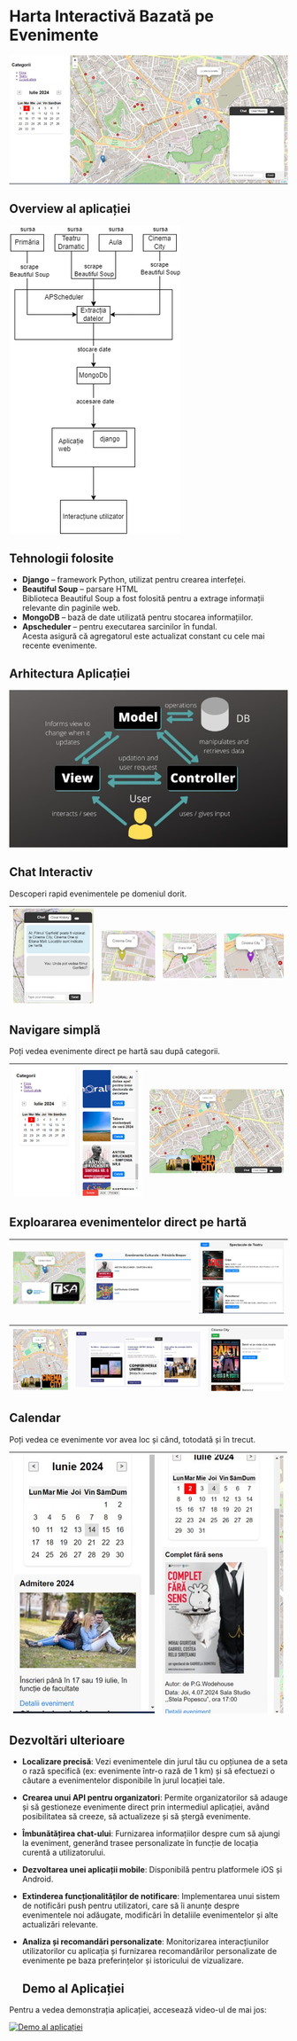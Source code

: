 # Harta Interactivă Bazată pe Evenimente

![Harta interactivă](another/1.jpg)

## Overview al aplicației

![Overview aplicație](another/overview.png)

## Tehnologii folosite

- **Django** – framework Python, utilizat pentru crearea interfeței.
- **Beautiful Soup** – parsare HTML  
  Biblioteca Beautiful Soup a fost folosită pentru a extrage informații relevante din paginile web.
- **MongoDB** – bază de date utilizată pentru stocarea informațiilor.
- **Apscheduler** – pentru executarea sarcinilor în fundal.  
  Acesta asigură că agregatorul este actualizat constant cu cele mai recente evenimente.

## Arhitectura Aplicației

![Arhitectura aplicației](another/MVC.jpg)

## Chat Interactiv

Descoperi rapid evenimentele pe domeniul dorit.

| ![Poza 4](another/4.jpg) | ![Poza 5](another/5.jpg) | ![Poza 6](another/6.jpg) | ![Poza 7](another/7.jpg) |
|--------------------------|--------------------------|--------------------------|--------------------------|

## Navigare simplă

Poți vedea evenimente direct pe hartă sau după categorii.

| ![Poza 8](another/8.jpg) | ![Poza 9](another/9.jpg) |
|--------------------------|--------------------------|

## Exploararea evenimentelor direct pe hartă

| ![Poza 10](another/10.jpg) | ![Poza 11](another/11.jpg) | ![Poza 12](another/12.jpg) |
|----------------------------|----------------------------|----------------------------|

| ![Poza 13](another/13.jpg) | ![Poza 14](another/14.jpg) | ![Poza 15](another/15.jpg) |
|----------------------------|----------------------------|----------------------------|

## Calendar

Poți vedea ce evenimente vor avea loc și când, totodată și în trecut.

| ![Poza 16](another/16.jpg) | ![Poza 17](another/17.jpg) |
|----------------------------|----------------------------|

## Dezvoltări ulterioare

- **Localizare precisă**:
  Vezi evenimentele din jurul tău cu opțiunea de a seta o rază specifică (ex: evenimente într-o rază de 1 km) și să efectuezi o căutare a evenimentelor disponibile în jurul locației tale.

- **Crearea unui API pentru organizatori**:
  Permite organizatorilor să adauge și să gestioneze evenimente direct prin intermediul aplicației, având posibilitatea să creeze, să actualizeze și să ștergă evenimente.

- **Îmbunătățirea chat-ului**:
  Furnizarea informațiilor despre cum să ajungi la eveniment, generând trasee personalizate în funcție de locația curentă a utilizatorului.

- **Dezvoltarea unei aplicații mobile**:
  Disponibilă pentru platformele iOS și Android.

- **Extinderea funcționalităților de notificare**:
  Implementarea unui sistem de notificări push pentru utilizatori, care să îi anunțe despre evenimentele noi adăugate, modificări în detaliile evenimentelor și alte actualizări relevante.

- **Analiza și recomandări personalizate**:
  Monitorizarea interacțiunilor utilizatorilor cu aplicația și furnizarea recomandărilor personalizate de evenimente pe baza preferințelor și istoricului de vizualizare.

  ## Demo al Aplicației

Pentru a vedea demonstrația aplicației, accesează video-ul de mai jos:

[![Demo al aplicației](https://via.placeholder.com/800x400?text=Demo+Video)](another/demo.mkv)
